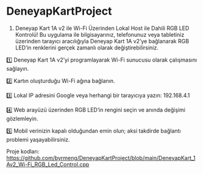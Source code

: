 # DeneyapKartProject

1) Deneyap Kart 1A v2 ile Wi-Fi Üzerinden Lokal Host ile Dahili RGB LED Kontrolü!
   Bu uygulama ile bilgisayarınız, telefonunuz veya tabletiniz üzerinden tarayıcı aracılığıyla Deneyap Kart 1A v2’ye bağlanarak RGB LED’in renklerini gerçek zamanlı olarak değiştirebilirsiniz.

1️⃣ Deneyap Kart 1A v2’yi programlayarak Wi-Fi sunucusu olarak çalışmasını sağlayın.

2️⃣ Kartın oluşturduğu Wi-Fi ağına bağlanın.

3️⃣ Lokal IP adresini Google veya herhangi bir tarayıcıya yazın: 192.168.4.1

4️⃣ Web arayüzü üzerinden RGB LED’in rengini seçin ve anında değişimi gözlemleyin.

5️⃣ Mobil verinizin kapalı olduğundan emin olun; aksi takdirde bağlantı problemi yaşayabilirsiniz.

Proje kodları: https://github.com/byrmeng/DeneyapKartProject/blob/main/DeneyapKart_1Av2_Wi-Fi_RGB_Led_Control.cpp
